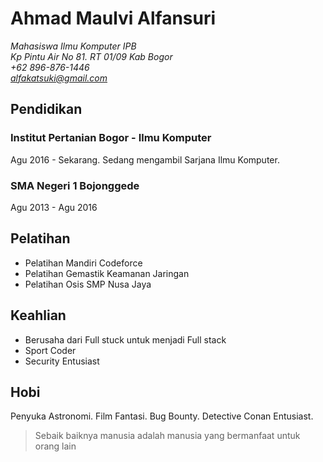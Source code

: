 # Ahmad Maulvi Alfansuri 

*Mahasiswa Ilmu Komputer IPB*\
*Kp Pintu Air No 81. RT 01/09 Kab Bogor*\
*+62 896-876-1446*\
*alfakatsuki@gmail.com*

## Pendidikan 
### Institut Pertanian Bogor - Ilmu Komputer
Agu 2016 - Sekarang. Sedang mengambil Sarjana Ilmu Komputer.

### SMA Negeri 1 Bojonggede
Agu 2013 - Agu 2016

## Pelatihan

- Pelatihan Mandiri Codeforce
- Pelatihan Gemastik Keamanan Jaringan
- Pelatihan Osis SMP Nusa Jaya

## Keahlian 

- Berusaha dari Full stuck untuk menjadi Full stack
- Sport Coder
- Security Entusiast

## Hobi

Penyuka Astronomi. Film Fantasi. Bug Bounty. Detective Conan Entusiast.

> Sebaik baiknya manusia adalah manusia yang bermanfaat untuk orang lain
